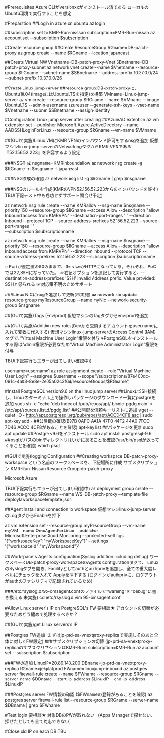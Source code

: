 #Prerequisites
Azure CLIがversionxxがインストール済である
ローカルのUbuntu環境で実行することを想定

#Preparation
##Login in azure on ubuntu
az login

##subscription set to KMR-Run-nisssan
subscription=KMR-Run-nissan
az account set --subscription $subscription

#Create resource group
##Create ResourceGroup
RGname=DB-patch-proxy
az group create --name $RGname --location japaneast

##Create Virtual NW
Vnetname=DB-patch-proxy-Vnet
SBnetname=DB-patch-proxy-subnet
az network vnet create 
--name $Vnetname 
--resource-group $RGname 
--subnet-name $SBnetname 
--address-prefix 10.37.0.0/24 
--subnet-prefix 10.37.0.0/26

#Create Linux jump server
##resource group:DB-patch-proxyに、Ubuntu18.04(imageにはUbuntuLTSを指定)を構築
VMname=Linux-jump-server
az vm create 
--resource-group $RGname 
--name $VMname 
--image UbuntuLTS 
--admin-username azureuser 
--generate-ssh-keys
--vnet-name $Vnetname 
--subnet $SBnetname 
--assign-identity

#Configuration Linux jump server after creating
##AzureAD extention
az vm extension set 
--publisher Microsoft.Azure.ActiveDirectory 
--name AADSSHLoginForLinux 
--resource-group $RGname 
--vm-name $VMname

##(GUIで実施)Linux VMにKMR VPNのインバウンド許可をするnsgを追加
仮想マシンlinux-jump-serverのNetworkingタグからKMR VPNである『52.156.52.223』を許容するよう設定


###NSG作成
nsgname=KMRInboundallow
az network nsg create -g $RGname -n $nsgname -l japaneast

###NSG作成の確認
az network nsg list -g $RGname | grep $nsgname

###NSGのルールを作成(KMRのVPN52.156.52.223からのインバウンドを許す)
TBU(下記テスト中も成功せずサポート問合せ予定)

az network nsg rule create 
--name KMRallow 
--nsg-name $nsgname 
--priority 150 
--resource-group $RGname 
--access Allow 
--description "allow Inbound access from KMRVPN" 
--destination-port-ranges ' ' 
--direction Inbound 
--protocol TCP 
--source-address-prefixes 52.156.52.223 
--source-port-ranges ' '  
--subscription $subscriptionname

az network nsg rule create 
--name KMRallow 
--nsg-name $nsgname 
--priority 150 
--resource-group $RGname 
--access Allow 
--description "allow Inbound access from KMRVPN" 
--direction Inbound 
--protocol TCP 
--source-address-prefixes 52.156.52.223 
--subscription $subscriptionname

☞Portが規定値の80のままで、ServiceがHTTPになっている。それぞれ、PoCでは22,SSHになっていた。
☞右記オプションを追記して実行すると、--destination-address-prefixes 'SSH' 
invalid Address prefix. Value provided: SSHと怒られる
☞対応策不明のためサポート

###Linux NICにnsgを追加して更新(未実施)
az network nic update 
--resource-group myResourceGroup 
--name myNic 
--network-security-group $nsgname

##(GUIで実施)Tags (Env/prod)
仮想マシンのTagタグからenv:prodを追加


##(GUIで実施)Addition new roles(Devから受領するアカウントをuser.nameに入れて変数に代入する)
仮想マシンlinux-jump-serverのAccess Control (IAM)タグで、”Virtual Machine User Login”権限を付与
※PostgreSQLをインストールする際はAdmin権限が必要なため”Virtual Machine Administrator Login”権限を付与


 

TBU(下記実行もエラーが出てしまい確認中))

username=username1
az role assignment create 
--role "Virtual Machine User Login" 
--assignee $username 
--scope "/subscriptions/87e400dc-091c-4a03-8e8e-2e05a02c3f6d/resourceGroups/$RGname",

#Install PostgreSQL version9.6 on the linux jump server
##LinuxにSSH接続し、Linuxのターミナル上で操作しパッケージのダウンロード一覧にpostgreを追加
sudo sh -c "echo 'deb Index of /pub/repos/apt/  bionic-pgdg main' > /etc/apt/sources.list.d/pgdg.list"
##公開鍵を信頼キーリストに追加
wget --quiet -O - http://apt.postgresql.org/pub/repos/apt/ACCC4CF8.asc | sudo apt-key add -
##公開鍵の確認(B97B 0AFC AA1A 47F0 44F2  44A0 7FCC 7D46 ACCC 4CF8があることを確認)
apt-key list
##パッケージを更新
sudo apt update
##Postgre v9.6をインストール
sudo apt install postgresql-9.6
##psqlがパスのbinディレクトリはいかにあることを確認(/usr/bin/psqlが返ってくることを確認)
which psql

#(GUIで実施)logging Configuration
##Creating workspace
DB-patch-proxy-workspace という名前のワークスペースを、下記場所に作成
サブスクリプション:KMR-Run-Nissan
Resource Group:db-patch-proxy

Microsoft Azure 

TBU(下記実行もエラーが出てしまい確認中)
az deployment group create --resource-group $RGname --name WS-DB-patch-proxy --template-file deploylaworkspacetemplate.json

##Agent Install and connection to workspace
仮想マシンlinux-jump-serverのLogタグからEnableを押下


az vm extension set 
--resource-group myResourceGroup 
--vm-name myVM 
--name OmsAgentForLinux 
--publisher Microsoft.EnterpriseCloud.Monitoring 
--protected-settings '{"workspaceKey":"myWorkspaceKey"}' 
--settings '{"workspaceId":"myWorkspaceId"}'

##Workspace's Agents configuration(Syslog addition including debug)
ワークスペースDB-patch-proxy-workspaceのAgents configurationタグで、
LinuxのSyslogタブを開き、Facilityとしてauthとauthprivを追加し、全ての重大度レベルにチェックを入れて
Applyを押下する (ログインがauthprivに、ログアウトがauthのファシリティで記録されているため)


 

###/etc/rsyslog.d/95-omsagent.confのファイルで"warning"を"debug"に書き換える(未実施)
cd /etc/rsyslog.d
vim 95-omsagent.conf

#Allow Linux server's IP on PostgreSQL's FW
要相談★
アカウントの切替が必要なためどう纏めて処理するべきか？

##(GUIで実施)get Linux servers's IP

##Postgres FW追加 (まずはjp-prd-sa-vnextproxy-replicaで実施しそのあと全体に対してFW設定)
###サブスクリプションの切替 (jp-prd-sa-vnextproxy-replicaのサブスクリプションはKMR-Run)
subscription=KMR-Run
az account set --subscription $subscription

###FWの追加
LinuxIP=20.89.143.200
DBname=jp-prd-sa-vnextproxy-replica
RGname=jekplatprod
FWname=linuxjump-inbound
az postgres server firewall-rule create --name $FWname --resource-group $RGname --server-name $DBname --start-ip-address $LinuxIP --end-ip-address $LinuxIP

###Postgres server FW情報の確認 ($FWnameの登録があることを確認)
az postgres server firewall-rule list --resource-group $RGname --server-name $DBname | grep $FWname

#Test login
要相談★
対象DBのPWが取れない
（Apps Managerで探せない、探せたとしても全て対応できない）

#Close old IP on each DB
TBU
